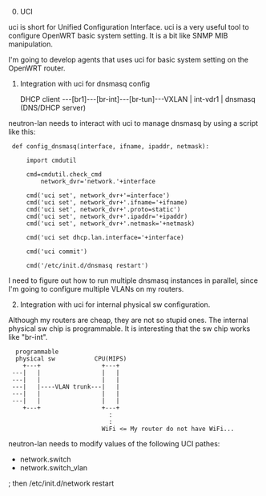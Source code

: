 0. UCI

uci is short for Unified Configuration Interface. uci is a very useful
tool to configure OpenWRT basic system setting. It is a bit like SNMP
MIB manipulation.

I'm going to develop agents that uses uci for basic system setting on the
OpenWRT router.


1. Integration with uci for dnsmasq config

    DHCP client ---[br1]---[br-int]---[br-tun]---VXLAN
                              | int-vdr1
                              |
                  dnsmasq (DNS/DHCP server)

neutron-lan needs to interact with uci to manage dnsmasq by using a script
like this:

     def config_dnsmasq(interface, ifname, ipaddr, netmask):
     
	     import cmdutil
     
	     cmd=cmdutil.check_cmd
     	     network_dvr='network.'+interface
     
	     cmd('uci set', network_dvr+'=interface')
	     cmd('uci set', network_dvr+'.ifname='+ifname)
	     cmd('uci set', network_dvr+'.proto=static')
	     cmd('uci set', network_dvr+'.ipaddr='+ipaddr)
	     cmd('uci set', network_dvr+'.netmask='+netmask)
     
	     cmd('uci set dhcp.lan.interface='+interface)
     
	     cmd('uci commit')
     
	     cmd('/etc/init.d/dnsmasq restart')
     
I need to figure out how to run multiple dnsmasq instances in parallel, since
I'm going to configure multiple VLANs on my routers.


2. Integration with uci for internal physical sw configuration.

Although my routers are cheap, they are not so stupid ones. The internal
physical sw chip is programmable. It is interesting that the sw chip works
like "br-int".

      programmable
      physical sw           CPU(MIPS)
        +---+                 +---+
     ---|   |                 |   |
     ---|   |                 |   |
     ---|   |----VLAN trunk---|   |
     ---|   |                 |   |
     ---|   |                 |   |
        +---+                 +---+
                                :
                                :
                              WiFi <= My router do not have WiFi...


neutron-lan needs to modify values of the following UCI pathes: 
* network.switch
* network.switch_vlan

; then
/etc/init.d/network restart

